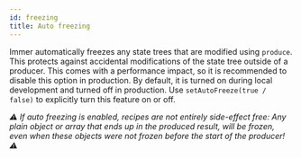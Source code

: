 ```yaml
---
id: freezing
title: Auto freezing
---
```


Immer automatically freezes any state trees that are modified using `produce`. This protects against accidental modifications of the state tree outside of a producer. This comes with a performance impact, so it is recommended to disable this option in production. By default, it is turned on during local development and turned off in production. Use `setAutoFreeze(true / false)` to explicitly turn this feature on or off.

_⚠️ If auto freezing is enabled, recipes are not entirely side-effect free: Any plain object or array that ends up in the produced result, will be frozen, even when these objects were not frozen before the start of the producer! ⚠️_
